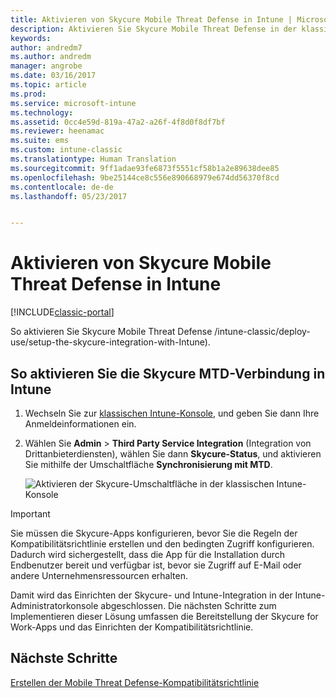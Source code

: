 ```yaml
---
title: Aktivieren von Skycure Mobile Threat Defense in Intune | Microsoft-Dokumentation
description: Aktivieren Sie Skycure Mobile Threat Defense in der klassischen Intune-Konsole.
keywords: 
author: andredm7
ms.author: andredm
manager: angrobe
ms.date: 03/16/2017
ms.topic: article
ms.prod: 
ms.service: microsoft-intune
ms.technology: 
ms.assetid: 0cc4e59d-819a-47a2-a26f-4f8d0f8df7bf
ms.reviewer: heenamac
ms.suite: ems
ms.custom: intune-classic
ms.translationtype: Human Translation
ms.sourcegitcommit: 9ff1adae93fe6873f5551cf58b1a2e89638dee85
ms.openlocfilehash: 9be25144ce8c556e890668979e674dd56370f8cd
ms.contentlocale: de-de
ms.lasthandoff: 05/23/2017


---
```


# <a name="enable-skycure-mobile-threat-defense-in-intune"></a>Aktivieren von Skycure Mobile Threat Defense in Intune

[!INCLUDE[classic-portal](../includes/classic-portal.md)]

So aktivieren Sie Skycure Mobile Threat Defense /intune-classic/deploy-use/setup-the-skycure-integration-with-Intune).

## <a name="to-enable-the-skycure-mtd-connection-in-intune"></a>So aktivieren Sie die Skycure MTD-Verbindung in Intune

1.  Wechseln Sie zur [klassischen Intune-Konsole](https://manage.microsoft.com/), und geben Sie dann Ihre Anmeldeinformationen ein.

2.  Wählen Sie **Admin** &gt; **Third Party Service Integration** (Integration von Drittanbieterdiensten), wählen Sie dann **Skycure-Status**, und aktivieren Sie mithilfe der Umschaltfläche **Synchronisierung mit MTD**.

    ![Aktivieren der Skycure-Umschaltfläche in der klassischen Intune-Konsole](../media/mtp/enable-skycure-1.png)

> [!IMPORTANT] 
> Sie müssen die Skycure-Apps konfigurieren, bevor Sie die Regeln der Kompatibilitätsrichtlinie erstellen und den bedingten Zugriff konfigurieren. Dadurch wird sichergestellt, dass die App für die Installation durch Endbenutzer bereit und verfügbar ist, bevor sie Zugriff auf E-Mail oder andere Unternehmensressourcen erhalten.

Damit wird das Einrichten der Skycure- und Intune-Integration in der Intune-Administratorkonsole abgeschlossen. Die nächsten Schritte zum Implementieren dieser Lösung umfassen die Bereitstellung der Skycure for Work-Apps und das Einrichten der Kompatibilitätsrichtlinie.

## <a name="next-steps"></a>Nächste Schritte

[Erstellen der Mobile Threat Defense-Kompatibilitätsrichtlinie](/intune-classic/deploy-use/create-skycure-mobile-threat-defense-compliance-policy)

